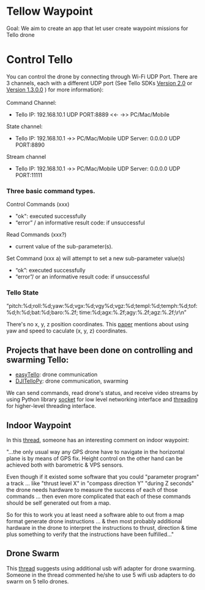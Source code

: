 # Tellow Waypoint
Goal: We aim to create an app that let user create waypoint missions for Tello drone 

# Control Tello
You can control the drone by connecting through Wi-Fi UDP Port. There are 3 channels, each with a different UDP port (See Tello SDKs [Version 2.0](https://dl-cdn.ryzerobotics.com/downloads/Tello/Tello%20SDK%202.0%20User%20Guide.pdf) or [Version 1.3.0.0](https://dl-cdn.ryzerobotics.com/downloads/tello/20180910/Tello%20SDK%20Documentation%20EN_1.3.pdf) ) for more information):
<br><br>Command Channel:<br>
- Tello IP: 192.168.10.1 UDP PORT:8889 <<- ->> PC/Mac/Mobile

State channel:<br>
- Tello IP: 192.168.10.1 ->> PC/Mac/Mobile UDP Server: 0.0.0.0 UDP PORT:8890

Stream channel<br>
- Tello IP: 192.168.10.1 ->> PC/Mac/Mobile UDP Server: 0.0.0.0 UDP PORT:11111

### Three basic command types.
Control Commands (xxx)
- "ok": executed successfully
- “error” / an informative result code: if unsuccessful

Read Commands (xxx?)
- current value of the sub-parameter(s).

Set Command (xxx a) will attempt to set a new sub-parameter value(s)
- “ok”: executed successfully
- “error”/ or an informative result code: if unsuccessful

### Tello State
“pitch:%d;roll:%d;yaw:%d;vgx:%d;vgy%d;vgz:%d;templ:%d;temph:%d;tof:%d;h:%d;bat:%d;baro:%.2f; time:%d;agx:%.2f;agy:%.2f;agz:%.2f;\r\n”

There's no x, y, z position coordinates. This [paper]() mentions about using yaw and speed to caculate (x, y, z) coordinates. 

## Projects that have been done on controlling and swarming Tello: 
- [easyTello](https://github.com/damiafuentes/DJITelloPy): drone communication 
- [DJITelloPy](https://github.com/Virodroid/easyTello): drone communication, swarming

We can send commands, read drone's status, and receive video streams by using Python library [socket](https://docs.python.org/3/library/socket.html) for low level networking interface and [threading](https://docs.python.org/3/library/threading.html) for higher-level threading interface.

## Indoor Waypoint
In this [thread](https://forum.dji.com/forum.php?mod=viewthread&tid=210540), someone has an interesting comment on indoor waypoint:

"...the only usual way any GPS drone have to navigate in the horizontal plane is by means of GPS fix. Height control on the other hand can be achieved both with barometric & VPS sensors.

Even though if it existed some software that you could "parameter program" a track ... like "thrust level X" in "compass direction Y" "during Z seconds" the drone needs hardware to measure the success of each of those commands ... then even more complicated that each of these commands should be self generated out from a map.

So for this to work you at least need a software able to out from a map format generate drone instructions ... & then most probably additional hardware in the drone to interpret the instructions to thrust, direction & time plus something to verify that the instructions have been fulfilled..." 


## Drone Swarm
This [thread](https://tellopilots.com/threads/tello-drone-swarm.288/) suggests using additional usb wifi adapter for drone swarming. Someone in the thread commented he/she to use 5 wifi usb adapters to do swarm on 5 tello drones. 





